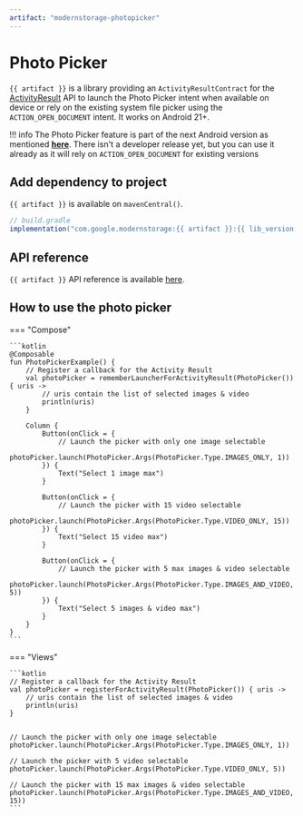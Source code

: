 ```yaml
---
artifact: "modernstorage-photopicker"
---
```


# Photo Picker

`{{ artifact }}` is a library providing an `ActivityResultContract` for the
[ActivityResult][activity_result_api] API to launch the Photo Picker intent when available on device
or rely on the existing system file picker using the `ACTION_OPEN_DOCUMENT` intent. It works on
Android 21+.

!!! info
    The Photo Picker feature is part of the next Android version as mentioned
    [**here**][ads_photo_picker]. There isn't a developer release yet, but you can use it already as it
    will rely on `ACTION_OPEN_DOCUMENT` for existing versions

## Add dependency to project

`{{ artifact }}` is available on `mavenCentral()`.

```groovy
// build.gradle
implementation("com.google.modernstorage:{{ artifact }}:{{ lib_version }}")
```

## API reference
`{{ artifact }}` API reference is available [here][api_reference].

## How to use the photo picker

=== "Compose"

    ```kotlin
    @Composable
    fun PhotoPickerExample() {
        // Register a callback for the Activity Result
        val photoPicker = rememberLauncherForActivityResult(PhotoPicker()) { uris ->
            // uris contain the list of selected images & video
            println(uris)
        }

        Column {
            Button(onClick = {
                // Launch the picker with only one image selectable
                photoPicker.launch(PhotoPicker.Args(PhotoPicker.Type.IMAGES_ONLY, 1))
            }) {
                Text("Select 1 image max")
            }

            Button(onClick = {
                // Launch the picker with 15 video selectable
                photoPicker.launch(PhotoPicker.Args(PhotoPicker.Type.VIDEO_ONLY, 15))
            }) {
                Text("Select 15 video max")
            }

            Button(onClick = {
                // Launch the picker with 5 max images & video selectable
                photoPicker.launch(PhotoPicker.Args(PhotoPicker.Type.IMAGES_AND_VIDEO, 5))
            }) {
                Text("Select 5 images & video max")
            }
        }
    }
    ```

=== "Views"

    ```kotlin
    // Register a callback for the Activity Result
    val photoPicker = registerForActivityResult(PhotoPicker()) { uris ->
        // uris contain the list of selected images & video
        println(uris)
    }


    // Launch the picker with only one image selectable
    photoPicker.launch(PhotoPicker.Args(PhotoPicker.Type.IMAGES_ONLY, 1))

    // Launch the picker with 5 video selectable
    photoPicker.launch(PhotoPicker.Args(PhotoPicker.Type.VIDEO_ONLY, 5))

    // Launch the picker with 15 max images & video selectable
    photoPicker.launch(PhotoPicker.Args(PhotoPicker.Type.IMAGES_AND_VIDEO, 15))
    ```

[api_reference]: /modernstorage/api/photopicker/
[activity_result_api]: https://developer.android.com/training/basics/intents/result#register
[ads_photo_picker]: https://youtu.be/hBVwr2ErQCw?t=907
